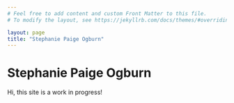 ```yaml
---
# Feel free to add content and custom Front Matter to this file.
# To modify the layout, see https://jekyllrb.com/docs/themes/#overriding-theme-defaults

layout: page
title: "Stephanie Paige Ogburn"
---
```

# Stephanie Paige Ogburn

Hi, this site is a work in progress!